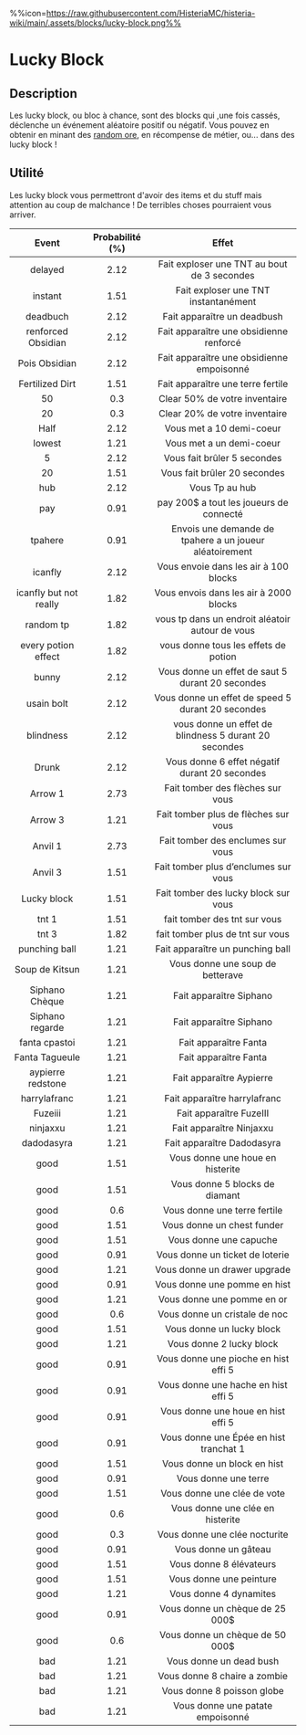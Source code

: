 %%icon=https://raw.githubusercontent.com/HisteriaMC/histeria-wiki/main/.assets/blocks/lucky-block.png%%

# Lucky Block 

## Description 
Les lucky block, ou bloc à chance, sont des blocks qui ,une fois cassés, déclenche un événement aléatoire positif ou négatif. Vous pouvez en obtenir en minant des [random ore](https://histeria.fr/wiki/blocks/random-ore), en récompense de métier, ou... dans des lucky block !

## Utilité
Les lucky block vous permettront d'avoir des items et du stuff mais attention au coup de malchance ! De terribles choses pourraient vous arriver.

| Event | Probabilité (%) | Effet |
|:-----:|:---------------:|:-----:|
| delayed | 2.12 | Fait exploser une TNT au bout de 3 secondes |
| instant | 1.51 | Fait exploser une TNT instantanément |
| deadbuch | 2.12 | Fait apparaître un deadbush |
| renforced Obsidian | 2.12 | Fait apparaître une obsidienne renforcé |
| Pois Obsidian | 2.12 | Fait apparaître une obsidienne empoisonné |
| Fertilized Dirt | 1.51 | Fait apparaître une terre fertile |
| 50 | 0.3 | Clear 50% de votre inventaire |
| 20 | 0.3 | Clear 20% de votre inventaire |
| Half | 2.12 | Vous met a 10 demi-coeur |
| lowest | 1.21 | Vous met a un demi-coeur |
| 5 | 2.12 | Vous fait brûler 5 secondes |
| 20 | 1.51 | Vous fait brûler 20 secondes |
| hub | 2.12 | Vous Tp au hub |
| pay | 0.91 | pay 200$ a tout les joueurs de connecté |
| tpahere | 0.91 | Envois une demande de tpahere a un joueur aléatoirement |
| icanfly | 2.12 | Vous envoie dans les air à 100 blocks |
| icanfly but not really | 1.82 | Vous envois dans les air à 2000 blocks |
| random tp | 1.82 | vous tp dans un endroit aléatoir autour de vous |
| every potion effect | 1.82 | vous donne tous les effets de potion |
| bunny | 2.12 | Vous donne un effet de saut 5 durant 20 secondes |
| usain bolt | 2.12 | Vous donne un effet de speed 5 durant 20 secondes |
| blindness | 2.12 | vous donne un effet de blindness 5 durant 20 secondes |
| Drunk | 2.12 | Vous donne 6 effet négatif durant 20 secondes |
| Arrow 1 | 2.73 | Fait tomber des flèches sur vous |
| Arrow 3 | 1.21 | Fait tomber plus de flèches sur vous |
| Anvil 1 | 2.73 | Fait tomber des enclumes sur vous |
| Anvil 3 | 1.51 | Fait tomber plus d’enclumes sur vous |
| Lucky block | 1.51 | Fait tomber des lucky block sur vous |
| tnt 1 | 1.51 | fait tomber des tnt sur vous |
| tnt 3 | 1.82 | fait tomber plus de tnt sur vous |
| punching ball | 1.21 | Fait apparaître un punching ball |
| Soup de Kitsun | 1.21 | Vous donne une soup de betterave |
| Siphano Chèque | 1.21 | Fait apparaître Siphano |
| Siphano regarde | 1.21 | Fait apparaître Siphano |
| fanta cpastoi | 1.21 | Fait apparaître Fanta |
| Fanta Tagueule | 1.21 | Fait apparaître Fanta |
| aypierre redstone | 1.21 | Fait apparaître Aypierre |
| harrylafranc | 1.21 | Fait apparaître harrylafranc |
| Fuzeiii | 1.21 | Fait apparaître FuzeIII |
| ninjaxxu | 1.21 | Fait apparaître Ninjaxxu |
| dadodasyra | 1.21 | Fait apparaître Dadodasyra |
| good | 1.51 | Vous donne une houe en histerite |
| good | 1.51 | Vous donne 5 blocks de diamant |
| good | 0.6 | Vous donne une terre fertile |
| good | 1.51 | Vous donne un chest funder |
| good | 1.51 | Vous donne une capuche |
| good | 0.91 | Vous donne un ticket de loterie |
| good | 1.21 | Vous donne un drawer upgrade |
| good | 0.91 | Vous donne une pomme en hist |
| good | 1.21 | Vous donne une pomme en or |
| good | 0.6 | Vous donne un cristale de noc |
| good | 1.51 | Vous donne un lucky block |
| good | 1.21 | Vous donne 2 lucky block |
| good | 0.91 | Vous donne une pioche en hist effi 5 |
| good | 0.91 | Vous donne une hache en hist effi 5 |
| good | 0.91 | Vous donne une houe en hist effi 5 |
| good | 0.91 | Vous donne une Épée en hist tranchat 1 |
| good | 1.51 | Vous donne un block en hist |
| good | 0.91 | Vous donne une terre |
| good | 1.51 | Vous donne une clée de vote |
| good | 0.6 | Vous donne une clée en histerite |
| good | 0.3 | Vous donne une clée nocturite |
| good | 0.91 | Vous donne un gâteau |
| good | 1.51 | Vous donne 8 élévateurs |
| good | 1.51 | Vous donne une peinture |
| good | 1.21 | Vous donne 4 dynamites |
| good | 0.91 | Vous donne un chèque de 25 000$ |
| good | 0.6 | Vous donne un chèque de 50 000$ |
| bad | 1.21 | Vous donne un dead bush |
| bad | 1.21 | Vous donne 8 chaire a zombie |
| bad | 1.21 | Vous donne 8 poisson globe |
| bad | 1.21 | Vous donne une patate empoisonné |